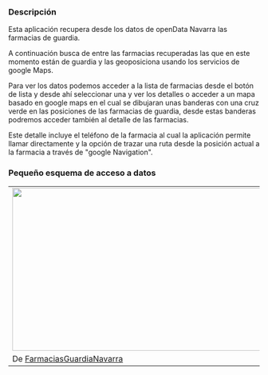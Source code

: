 ### Descripción ###

Esta aplicación recupera desde los datos de openData Navarra las farmacias de guardia.

A continuación busca de entre las farmacias recuperadas las que en este momento están de guardia y las geoposiciona usando los servicios de google Maps.

Para ver los datos podemos acceder a la lista de farmacias desde el botón de lista y desde ahí seleccionar una y ver los detalles o acceder a un mapa basado en google maps en el cual se dibujaran unas banderas con una cruz verde en las posiciones de las farmacias de guardia, desde estas banderas podremos acceder también al detalle de las farmacias.

Este detalle incluye el teléfono de la farmacia al cual la aplicación permite llamar directamente y la opción de trazar una ruta desde la posición actual a la farmacia a través de "google Navigation".

### Pequeño esquema de acceso a datos ###

<table><tr><td><a href='https://picasaweb.google.com/lh/photo/p4rUxA1RsZ0ba7Wx-kqV-Q?feat=embedwebsite'><img src='https://lh6.googleusercontent.com/_OnjNC1gvOvw/Ta2d5Ji44BI/AAAAAAAAAEc/6oa725KfpwI/s800/funcionamiento.jpg' height='326' width='800' /></a></td></tr><tr><td>De <a href='https://picasaweb.google.com/113686581140285712039/FarmaciasGuardiaNavarra?feat=embedwebsite'>FarmaciasGuardiaNavarra</a></td></tr></table>